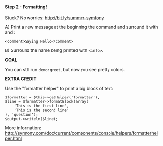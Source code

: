 #### Step 2 - Formatting!
Stuck? No worries: http://bit.ly/summer-symfony

A) Print a new message at the beginning
the command and surround it with <comment> and </comment>:

    <comment>Saying Hello</comment>

B) Surround the name being printed with `<info>`.

**GOAL**

You can still run `demo:greet`, but now
you see pretty colors.

**EXTRA CREDIT**

Use the "formatter helper" to print a big block of text:

    $formatter = $this->getHelper('formatter');
    $line = $formatter->formatBlock(array(
        'This is the first line',
        'This is the second line'
    ), 'question');
    $output->writeln($line);

More information:
http://symfony.com/doc/current/components/console/helpers/formatterhelper.html
